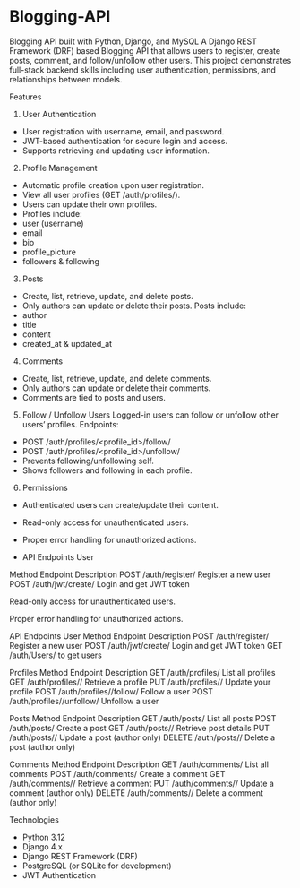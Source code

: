 # Blogging-API
Blogging API built with Python, Django, and MySQL
A Django REST Framework (DRF) based Blogging API that allows users to register, create posts, comment, and follow/unfollow other users. This project demonstrates full-stack backend skills including user authentication, permissions, and relationships between models.

Features
1. User Authentication
- User registration with username, email, and password.
- JWT-based authentication for secure login and access.
- Supports retrieving and updating user information.

2. Profile Management
- Automatic profile creation upon user registration.
- View all user profiles (GET /auth/profiles/).
- Users can update their own profiles.
- Profiles include:
- user (username)
- email
- bio
- profile_picture
- followers & following
  
3. Posts
- Create, list, retrieve, update, and delete posts.
- Only authors can update or delete their posts.
  Posts include:
- author
- title
- content
- created_at & updated_at

4. Comments
- Create, list, retrieve, update, and delete comments.
- Only authors can update or delete their comments.
- Comments are tied to posts and users.

5. Follow / Unfollow Users
Logged-in users can follow or unfollow other users’ profiles.
Endpoints:
- POST /auth/profiles/<profile_id>/follow/
- POST /auth/profiles/<profile_id>/unfollow/
- Prevents following/unfollowing self.
- Shows followers and following in each profile.

6. Permissions
- Authenticated users can create/update their content.
- Read-only access for unauthenticated users.
- Proper error handling for unauthorized actions.

- API Endpoints
User

Method	Endpoint	Description
POST	/auth/register/	Register a new user
POST	/auth/jwt/create/	Login and get JWT token

Read-only access for unauthenticated users.

Proper error handling for unauthorized actions.

API Endpoints
User
Method	Endpoint	Description
POST	/auth/register/	Register a new user
POST	/auth/jwt/create/	Login and get JWT token
GET	/auth/Users/ to get users

Profiles
Method	Endpoint	Description
GET	/auth/profiles/	List all profiles
GET	/auth/profiles/<id>/	Retrieve a profile
PUT	/auth/profiles/<id>/	Update your profile
POST	/auth/profiles/<id>/follow/	Follow a user
POST	/auth/profiles/<id>/unfollow/	Unfollow a user

Posts
Method	Endpoint	Description
GET	/auth/posts/	List all posts
POST	/auth/posts/	Create a post
GET	/auth/posts/<id>/	Retrieve post details
PUT	/auth/posts/<id>/	Update a post (author only)
DELETE	/auth/posts/<id>/	Delete a post (author only)

Comments
Method	Endpoint	Description
GET	/auth/comments/	List all comments
POST	/auth/comments/	Create a comment
GET	/auth/comments/<id>/	Retrieve a comment
PUT	/auth/comments/<id>/	Update a comment (author only)
DELETE	/auth/comments/<id>/	Delete a comment (author only)

Technologies
- Python 3.12
- Django 4.x
- Django REST Framework (DRF)
- PostgreSQL (or SQLite for development)
- JWT Authentication
